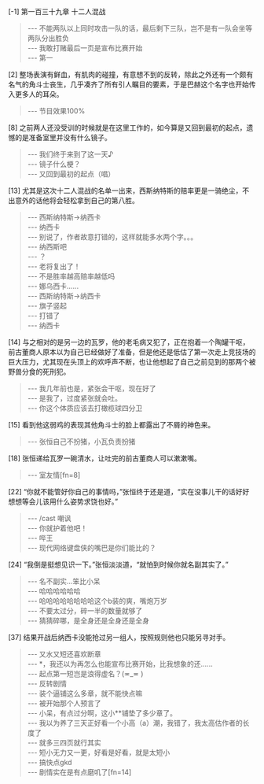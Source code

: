 
[-1] 第一百三十九章 十二人混战
>--- 不能两队以上同时攻击一队的话，最后剩下三队，岂不是有一队会坐等两队分出胜负<br>
>--- 我敢打赌最后一页是宣布比赛开始<br>
>--- 第一<br>

[2] 整场表演有鲜血，有肌肉的碰撞，有意想不到的反转，除此之外还有一个颇有名气的角斗士丧生，几乎凑齐了所有引人瞩目的要素，于是巴赫这个名字也开始传入更多人的耳朵。
>--- 节目效果100%<br>

[8] 之前两人还没受训的时候就是在这里工作的，如今算是又回到最初的起点，遗憾的是准备室里并没有什么镜子。
>--- 我们终于来到了这一天♪<br>
>--- 镜子什么梗？<br>
>--- 又回到最初的起点（唱）<br>

[13] 尤其是这次十二人混战的名单一出来，西斯纳特斯的赔率更是一骑绝尘，不出意外的话他将会轻松拿到自己的第八胜。
>--- 西斯纳特斯→纳西卡<br>
>--- 纳西卡<br>
>--- 别说了，作者故意打错的，这样就能多水两个字。。。<br>
>--- 纳西斯吧<br>
>--- ？<br>
>--- 老将复出了！<br>
>--- 不是胜率越高赔率越低吗<br>
>--- 娜乌西卡……<br>
>--- 西斯纳特斯→纳西卡<br>
>--- 旗子竖起<br>
>--- 打错了<br>
>--- 纳西卡<br>

[14] 与之相对的是另一边的瓦罗，他的老毛病又犯了，正在抱着一个陶罐干呕，前古董商人原本以为自己已经做好了准备，但是他还是低估了第一次走上竞技场的巨大压力，尤其现在头顶上的欢呼声不断，也让他想起了自己之前见到的那两个被野兽分食的死刑犯。
>--- 我几年前也是，紧张会干呕，现在好了<br>
>--- 是我了，过度紧张就会吐。<br>
>--- 你这个体质应该去打橄榄球四分卫<br>

[15] 看到他这弱鸡的表现其他角斗士的脸上都露出了不屑的神色来。
>--- 张恒自己不扮猪，小瓦负责扮猪<br>

[18] 张恒递给瓦罗一碗清水，让吐完的前古董商人可以漱漱嘴。
>--- 室友情[fn=8]<br>

[22] “你就不能管好你自己的事情吗，”张恒终于还是道，“实在没事儿干的话好好想想等会儿该用什么姿势求饶也好。”
>--- /cast 嘲讽<br>
>--- 你就护着他吧！<br>
>--- 哔王<br>
>--- 现代网络键盘侠的嘴巴是你们能比的？<br>

[24] “我倒是挺想见识一下。”张恒淡淡道，“就怕到时候你就名副其实了。”
>--- 名不副实…笨比小呆<br>
>--- 哈哈哈哈哈哈<br>
>--- 哈哈哈哈哈哈哈哈这个b装的爽，嘴炮万岁<br>
>--- 不要太过分，碎一半的数量就够了<br>
>--- 猜猜碎哪，是全身还是全身还是全身<br>

[37] 结果开战后纳西卡没能抢过另一组人，按照规则他也只能另寻对手。
>--- 又水又短还喜欢断章<br>
>--- *，我还以为再怎么也能宣布比赛开始，比我想象的还……<br>
>--- 起点第一短岂是浪得虚名？(≖_≖ )<br>
>--- 反转剧情<br>
>--- 装个逼铺这么多章，就不能快点嘛<br>
>--- 被开始那个人预言了<br>
>--- 小呆，有点过分啊，这小**铺垫了多少章了。<br>
>--- 我以为养了三天正好看一个小高（a）潮，我错了，我太高估作者的长度了<br>
>--- 就多三四页就行其实<br>
>--- 短小无力又一更，好看是好看，就是太短小<br>
>--- 搞快点gkd<br>
>--- 剧情实在是有点磨叽了[fn=14]<br>
